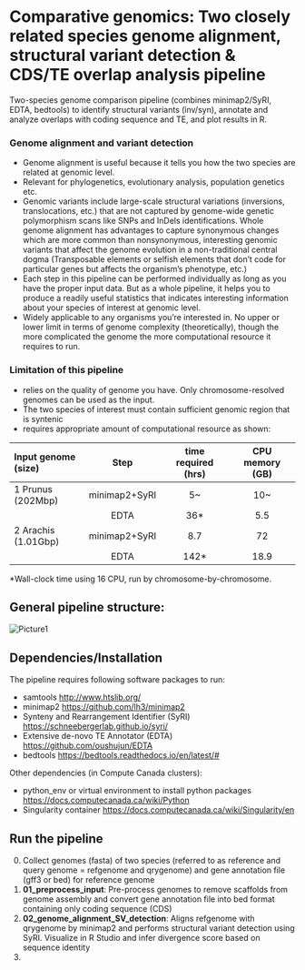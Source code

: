 # Comparative genomics: Two closely related species genome alignment, structural variant detection & CDS/TE overlap analysis pipeline 
Two-species genome comparison pipeline (combines minimap2/SyRI, EDTA, bedtools) to identify structural variants (inv/syn), annotate and analyze overlaps with coding sequence and TE, and plot results in R. 

### Genome alignment and variant detection
-	Genome alignment is useful because it tells you how the two species are related at genomic level. 
-	Relevant for phylogenetics, evolutionary analysis, population genetics etc. 
-	Genomic variants include large-scale structural variations (inversions, translocations, etc.) that are not captured by genome-wide genetic polymorphism scans like SNPs and InDels identifications. Whole genome alignment has advantages to capture synonymous changes which are more common than nonsynonymous, interesting genomic variants that affect the genome evolution in a non-traditional central dogma (Transposable elements or selfish elements that don’t code for particular genes but affects the organism’s phenotype, etc.) 
-	Each step in this pipeline can be performed individually as long as you have the proper input data. But as a whole pipeline, it helps you to produce a readily useful statistics that indicates interesting information about your species of interest at genomic level. 
-	Widely applicable to any organisms you’re interested in. No upper or lower limit in terms of genome complexity (theoretically), though the more complicated the genome the more computational resource it requires to run. 


### Limitation of this pipeline
-	relies on the quality of genome you have. Only chromosome-resolved genomes can be used as the input. 
-	The two species of interest must contain sufficient genomic region that is syntenic 
-	requires appropriate amount of computational resource as shown: 

| Input genome (size)  | Step  | time required (hrs) | CPU memory (GB) |
| :------------------- |:-----:| :------------------:| :-------------: |
| 1 Prunus (202Mbp)    | minimap2+SyRI| 5~          | 10~             |
|                      | EDTA     | 36*             | 5.5            |
| 2 Arachis (1.01Gbp)  | minimap2+SyRI|    8.7      | 72             |
|                      | EDTA     | 142*             | 18.9          |

*Wall-clock time using 16 CPU, run by chromosome-by-chromosome. 

## General pipeline structure: 
![Picture1](https://user-images.githubusercontent.com/91504464/156959886-30dc48cc-4eba-41bd-8e9d-13a731b5e7d6.png)

## Dependencies/Installation
The pipeline requires following software packages to run: 
- samtools http://www.htslib.org/
- minimap2 https://github.com/lh3/minimap2
- Synteny and Rearrangement Identifier (SyRI) https://schneebergerlab.github.io/syri/
- Extensive de-novo TE Annotator (EDTA) https://github.com/oushujun/EDTA
- bedtools https://bedtools.readthedocs.io/en/latest/#

Other dependencies (in Compute Canada clusters): 
- python_env or virtual environment to install python packages https://docs.computecanada.ca/wiki/Python
- Singularity container https://docs.computecanada.ca/wiki/Singularity/en

## Run the pipeline
0. Collect genomes (fasta) of two species (referred to as reference and query genome = refgenome and qrygenome) and gene annotation file (gff3 or bed) for reference genome
1. **01_preprocess_input**: Pre-process genomes to remove scaffolds from genome assembly and convert gene annotation file into bed format containing only coding sequence (CDS)
2. **02_genome_alignment_SV_detection**: Aligns refgenome with qrygenome by minimap2 and performs structural variant detection using SyRI. Visualize in R Studio and infer divergence score based on sequence identity
3. 
